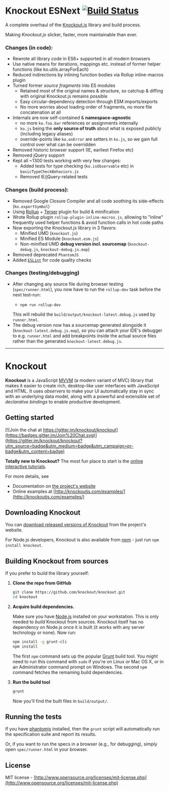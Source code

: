 # Knockout ESNext [![Build Status](https://travis-ci.org/justlep/knockout-esnext.svg?branch=master)](https://travis-ci.org/justlep/knockout-esnext) 

A complete overhaul of the [Knockout.js](https://knockoutjs.com/) library and build process.

Making *Knockout.js* slicker, faster, more maintainable than ever.


### Changes (in code):
* Rewrote all library code in ES6+ supported in all modern browsers
* Use native means for iterations, mappings etc. instead of former helper functions (like ko.utils.arrayForEach)
* Reduced indirections by inlining function bodies via Rollup inline-macros plugin
* Turned former *source fragments* into ES modules 
  * Retained most of the original names & structure, so catchup & diffing with original Knockout.js remains possible
  * Easy circular-dependency detection through ESM imports/exports
  * No more worries about loading order of fragments, no more file concatenation at all
* Internals are now self-contained & **namespace-agnostic**
  * no more `ko.foo.bar` references or assignments internally
  * `ko.js` being the **only source of truth** about what is exposed publicly (including legacy aliases)
  * override-points like `ko.onError` are setters in `ko.js`, so we gain full control over what can be overridden
* Removed historic browser support (IE, earliest Firefox etc)
* Removed jQuery support
* Kept all ~1300 tests working with very few changes:
  * Added tests for type checking (`ko.isObservable` etc) in `basicTypeCheckBehaviors.js`
  * Removed IE/jQuery-related tests

### Changes (build process):
* Removed Google Closure Compiler and all code soothing its side-effects (`ko.exportSymbol`)
* Using [Rollup](https://rollupjs.org/guide/en/) + [Terser](https://github.com/terser/terser) plugin for build & minification
* Wrote Rollup plugin `rollup-plugin-inline-macros.js`, allowing to "inline" frequently used helper functions & avoid function calls in hot code paths
* Now exporting the Knockout.js library in 3 flavors:
    * Minified UMD (`knockout.js`)
    * Minified ES Module (`knockout.esm.js`)
    * Non-minified UMD **debug version incl. sourcemap** (`knockout-debug.js`, `knockout-debug.js.map`)
* Removed deprecated `PhantomJS`
* Added [`ESLint`](https://eslint.org/) for code quality checks 

### Changes (testing/debugging)
* After changing any source file during browser testing (`spec/runner.html`), 
  you now have to run the `rollup-dev` task before the next test-run:    
    * ```shell script
      npm run rollup-dev
      ```
  This will rebuild the `build/output/knockout-latest.debug.js` used by `runner.html`.    
* The debug version now has a sourcemap generated alongside it (`knockout-latest.debug.js.map`), 
  so you can attach your IDE's debugger to e.g. `runner.html` and add breakpoints
  inside the actual source files rather than the generated `knockout-latest.debug.js`.  
  


  
---
   
    

# Knockout

**Knockout** is a JavaScript [MVVM](http://en.wikipedia.org/wiki/Model_View_ViewModel) (a modern variant of MVC) library that makes it easier to create rich, desktop-like user interfaces with JavaScript and HTML. It uses *observers* to make your UI automatically stay in sync with an underlying data model, along with a powerful and extensible set of *declarative bindings* to enable productive development.

## Getting started

[![Join the chat at https://gitter.im/knockout/knockout](https://badges.gitter.im/Join%20Chat.svg)](https://gitter.im/knockout/knockout?utm_source=badge&utm_medium=badge&utm_campaign=pr-badge&utm_content=badge)

**Totally new to Knockout?** The most fun place to start is the [online interactive tutorials](http://learn.knockoutjs.com/).

For more details, see

 * Documentation on [the project's website](http://knockoutjs.com/documentation/introduction.html)
 * Online examples at [http://knockoutjs.com/examples/](http://knockoutjs.com/examples/)

## Downloading Knockout

You can [download released versions of Knockout](http://knockoutjs.com/downloads/) from the project's website.

For Node.js developers, Knockout is also available from [npm](https://npmjs.org/) - just run `npm install knockout`.

## Building Knockout from sources

If you prefer to build the library yourself:

1. **Clone the repo from GitHub**

   ```sh
   git clone https://github.com/knockout/knockout.git
   cd knockout
   ```

2. **Acquire build dependencies.**

   Make sure you have [Node.js](http://nodejs.org/) installed on your workstation. This is only needed to _build_ Knockout from sources. Knockout itself has no dependency on Node.js once it is built (it works with any server technology or none). Now run:

   ```sh
   npm install -g grunt-cli
   npm install
   ```

   The first `npm` command sets up the popular [Grunt](http://gruntjs.com/) build tool. You might need to run this command with `sudo` if you're on Linux or Mac OS X, or in an Administrator command prompt on Windows. The second `npm` command fetches the remaining build dependencies.

3. **Run the build tool**

   ```sh
   grunt
   ```
   Now you'll find the built files in `build/output/`.

## Running the tests

If you have [phantomjs](http://phantomjs.org/download.html) installed, then the `grunt` script will automatically run the specification suite and report its results.

Or, if you want to run the specs in a browser (e.g., for debugging), simply open `spec/runner.html` in your browser.

## License

MIT license - [http://www.opensource.org/licenses/mit-license.php](http://www.opensource.org/licenses/mit-license.php)
